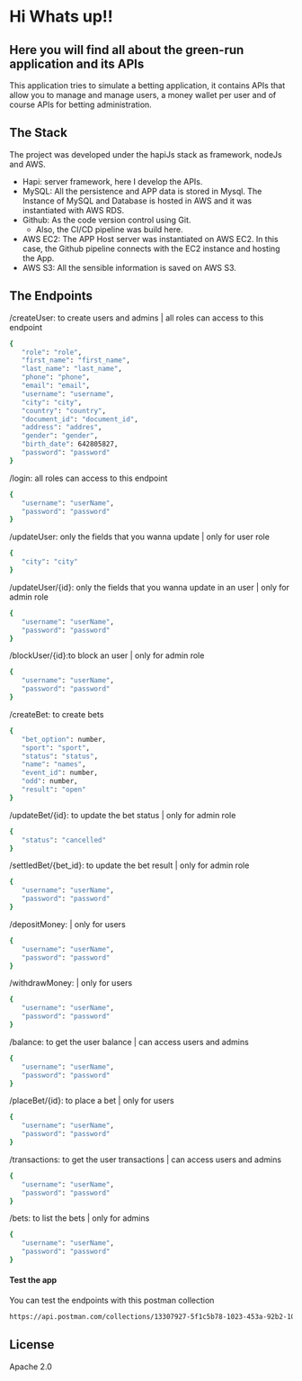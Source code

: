 # Hi Whats up!!
## Here you will find all about the green-run application and its APIs

This application tries to simulate a betting application, it contains APIs that allow you to manage and manage users, a money wallet per user and of course APIs for betting administration.

## The Stack

The project was developed under the hapiJs stack as framework, nodeJs and AWS.

- Hapi: server framework, here I develop the APIs.
- MySQL: All the persistence and APP data is stored in Mysql. The Instance of MySQL and Database is hosted in AWS and it was instantiated with AWS RDS.
- Github: As the code version control using Git.
    - Also, the CI/CD pipeline was build here.
- AWS EC2: The APP Host server was instantiated on AWS EC2. In this case, the Github pipeline connects with the EC2 instance and hosting the App.
- AWS S3: All the sensible information is saved on AWS S3.

## The Endpoints

/createUser: to create users and admins | all roles can access to this endpoint

```sh
{
   "role": "role",
   "first_name": "first_name",
   "last_name": "last_name",
   "phone": "phone",
   "email": "email",
   "username": "username",
   "city": "city",
   "country": "country",
   "document_id": "document_id",
   "address": "addres",
   "gender": "gender",
   "birth_date": 642805827,
   "password": "password"
}
```
/login: all roles can access to this endpoint
```sh
{
   "username": "userName",
   "password": "password"
}
```
/updateUser: only the fields that you wanna update | only for user role
```sh
{
   "city": "city"
}
```
/updateUser/{id}: only the fields that you wanna update in an user | only for admin role
```sh
{
   "username": "userName",
   "password": "password"
}
```
/blockUser/{id}:to block an user | only for admin role
```sh
{
   "username": "userName",
   "password": "password"
}
```
/createBet: to create bets
```sh
{
   "bet_option": number,
   "sport": "sport",
   "status": "status",
   "name": "names",
   "event_id": number,
   "odd": number,
   "result": "open"
}
```
/updateBet/{id}: to update the bet status | only for admin role
```sh
{
   "status": "cancelled"
}
```
/settledBet/{bet_id}: to update the bet result | only for admin role
```sh
{
   "username": "userName",
   "password": "password"
}
```
/depositMoney: | only for users
```sh
{
   "username": "userName",
   "password": "password"
}
```
/withdrawMoney: | only for users
```sh
{
   "username": "userName",
   "password": "password"
}
```
/balance: to get the user balance | can access users and admins
```sh
{
   "username": "userName",
   "password": "password"
}
```
/placeBet/{id}: to place a bet | only for users
```sh
{
   "username": "userName",
   "password": "password"
}
```
/transactions: to get the user transactions | can access users and admins
```sh
{
   "username": "userName",
   "password": "password"
}
```
/bets: to list the bets | only for admins
```sh
{
   "username": "userName",
   "password": "password"
}
```

#### Test the app

You can test the endpoints with this postman collection

```sh
https://api.postman.com/collections/13307927-5f1c5b78-1023-453a-92b2-10108e04818f?access_key=PMAT-01H0PKE3Y9XVR22W8MB2WTV31Q
```
## License

Apache 2.0

[//]: # (These are reference links used in the body of this note and get stripped out when the markdown processor does its job. There is no need to format nicely because it shouldn't be seen. Thanks SO - http://stackoverflow.com/questions/4823468/store-comments-in-markdown-syntax)

[dill]: <https://github.com/joemccann/dillinger>
[git-repo-url]: <https://github.com/joemccann/dillinger.git>
[john gruber]: <http://daringfireball.net>
[df1]: <http://daringfireball.net/projects/markdown/>
[markdown-it]: <https://github.com/markdown-it/markdown-it>
[Ace Editor]: <http://ace.ajax.org>
[node.js]: <http://nodejs.org>
[Twitter Bootstrap]: <http://twitter.github.com/bootstrap/>
[jQuery]: <http://jquery.com>
[@tjholowaychuk]: <http://twitter.com/tjholowaychuk>
[express]: <http://expressjs.com>
[AngularJS]: <http://angularjs.org>
[Gulp]: <http://gulpjs.com>

[PlDb]: <https://github.com/joemccann/dillinger/tree/master/plugins/dropbox/README.md>
[PlGh]: <https://github.com/joemccann/dillinger/tree/master/plugins/github/README.md>
[PlGd]: <https://github.com/joemccann/dillinger/tree/master/plugins/googledrive/README.md>
[PlOd]: <https://github.com/joemccann/dillinger/tree/master/plugins/onedrive/README.md>
[PlMe]: <https://github.com/joemccann/dillinger/tree/master/plugins/medium/README.md>
[PlGa]: <https://github.com/RahulHP/dillinger/blob/master/plugins/googleanalytics/README.md>
